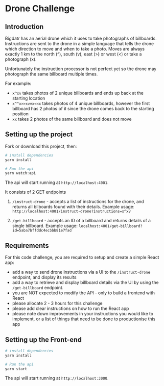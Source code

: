 # Drone Challenge

## Introduction

Bigdatr has an aerial drone which it uses to take photographs of billboards. Instructions are sent to the drone in a simple language that tells the drone which direction to move and when to take a photo. Moves are always exactly 1 km to the north (^), south (v), east (>) or west (<) or take a photograph (x).

Unfortunately the instruction processor is not perfect yet so the drone may photograph the same billboard multiple times.

For example:

-   `x^xv` takes photos of 2 unique billboards and ends up back at the starting location
-   `x^^x>>xvvx<<x` takes photos of 4 unique billboards, however the first billboard has 2 photos of it since the drone comes back to the starting position
-   `xx` takes 2 photos of the same billboard and does not move

## Setting up the project

Fork or download this project, then:

```sh
# install dependencies
yarn install

# Run the api
yarn watch:api
```

The api will start running at `http://localhost:4001`.

It consists of 2 GET endpoints

1. `/instruct-drone` - accepts a list of instructions for the drone, and returns all bilboards found with their details. Example usage: `http://localhost:4001/instruct-drone?instructions=x^xv`

2. `/get-billboard` - accepts an ID of a billboard and returns details of a single billboard. Example usage: `localhost:4001/get-billboard?id=5aba7bffddc4ecbbb81e7fad`

## Requirements

For this code challenge, you are required to setup and create a simple React app:

-   add a way to send drone instructions via a UI to the `/instruct-drone` endpoint, and display its results
-   add a way to retrieve and display billboard details via the UI by using the `/get-billboard` endpoint.
-   you are NOT expected to modify the API - only to build a frontend with React
-   please allocate 2 - 3 hours for this challenge
-   please add clear instructions on how to run the React app
-   please note down improvements in your instructions you would like to implement, or a list of things that need to be done to productionise this app

## Setting up the Front-end

```sh
# install dependencies
yarn install

# Run the api
yarn start
```

The api will start running at `http://localhost:3000`.
